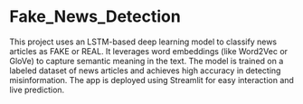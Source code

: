 # Fake_News_Detection
This project uses an LSTM-based deep learning model to classify news articles as FAKE or REAL. It leverages word embeddings (like Word2Vec or GloVe) to capture semantic meaning in the text. The model is trained on a labeled dataset of news articles and achieves high accuracy in detecting misinformation. The app is deployed using Streamlit for easy interaction and live prediction.
